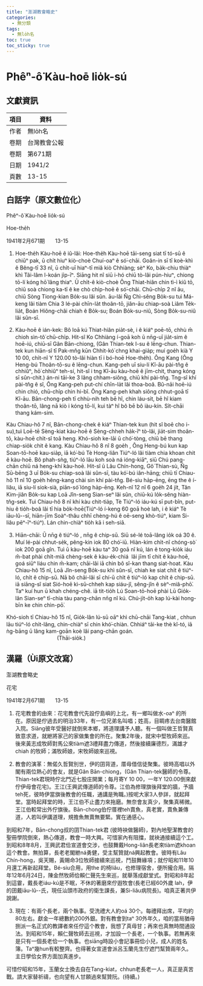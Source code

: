 ```yaml
---
title: "澎湖教會略史"
categories:
  - 無分類
tags:
  - 無lo̍h名
toc: true
toc_sticky: true
---
```


# Phêⁿ-ô͘ Kàu-hoē lio̍k-sú

## 文獻資訊

| 項目 | 資料 |
|---|---|
| 作者 | 無lo̍h名 |
| 卷期 | 台灣教會公報 |
| 卷期 | 第671期 |
| 日期 | 1941/2 |
| 頁數 | 13-15 |

## 白話字（原文數位化）

Phêⁿ-ô͘ Kàu-hoē lio̍k-sú

Hoe-the̍h

1941年2月671期       13-15

1. Hoe-the̍h Kàu-hoē ê iû-lâi: Hoe-the̍h Kàu-hoē tāi-seng siat tī tó-sū ê chiūⁿ pak, ū chi̍t hiuⁿ kiò-choè Chuí-oaⁿ ê só͘-chāi. Goân-in sī tī koè-khì ê Bêng-tī 33 nî, ū chi̍t-uī hiaⁿ-tī miâ kiò Chhiàng; sèⁿ Ko, ba̍k-chiu thiàⁿ khì Tâi-lâm I-koán ji̍p-īⁿ. Siāng hit nî siū i-hó chiū tò-lâi pún-hiuⁿ, chiong tō-lí kóng hō͘ lâng thiaⁿ. Ū chi̍t-ê kiò-choè Ông Thiat-hiân chin tì-ì kiû tō, chiū soà chiong ka-tī ê ke chò chi̍p-hoē ê só͘-chāi. Chū-chi̍p 2 nî āu, chiū Sòng Tiong-kian Bo̍k-su lâi sûn. āu-lâi N̂g Chì-sêng Bo̍k-su tuì Má-keng lâi tiàm Chia 3 lé-pài chīn-la̍t thoân-tō, jiân-āu chiap-soà Liâm Te̍k-lia̍t, Boán Hiông-châi chiah ê Bo̍k-su; Boán Bo̍k-su-niû, Sòng Bo̍k-su-niû lâi sûn-sī.

2. Kàu-hoē ê ián-kek: Bô loā kú Thiat-hiân pia̍t-sè, i ê kiáⁿ poē-tō, chhù m̄ chioh sìn-tô͘ chū-chi̍p. Hit-sî Ko Chhiàng í-goā koh ū nn̄g-uī jia̍t-sim ê hoē-iú, chiū-sī Gân Bān-chiong, (Gân Thian-tek I-su ê lēng-chun. Thian-tek kun hiān-sî tī Pak-mn̂g kūn Chhit-kó͘ chng khai-gia̍p; muí goe̍h kià Y 10 00, chi̍t-nî Y 120.00 tò-lâi hiàn tī i bó-hoē Hoe-the̍h). Ông Kang (Ông Heng-bú Thoân-tō-su ê lēng-chun. Kang-peh uī siu-lí Kî-āu pài-tn̂g ê chhiûⁿ, hō͘ chhiûⁿ teh-sí, hit-sî i tng Kî-āu kàu-hoē ê jīm-chit, thang kóng sī sûn-chit.) án-ni tāi-ke 3 lâng chham-siông, chiū khí pài-tn̂g. Tng-sî khí pài-tn̂g ê sî, Ông Kang-peh put-chí chīn-la̍t lâi thoa-boâ. Bû-nāi hoē-iú chin chió, chū-chi̍p chin hi-bî. Ông Kang-peh khah siông chhut-goā tī Kî-āu. Bān-chong-peh tī chhù-nih teh bē hî, chin láu-si̍t, bē hî kiam thoân-tō, lâng nā kiò i kóng tō-lí, kui tàⁿ hî bô bē bô iàu-kín. Si̍t-chāi thang kám-sim.

Kàu Chiau-hô 7 nî, Bān-chong-chek ê kiáⁿ Thian-tek kun (hit sî boē cho i-su),tuì Loē-tē Sèng-kiat kàu-hoē ê Sèng-chheh ha̍k-īⁿ tò-lâi, jia̍t-sim thoân-tō, kàu-hoē chi̍t-sî toā heng. Khó-sioh ke-lāi ū chó͘-tòng, chiū bē thang chiap-sio̍k chit ê kang. Kàu Chiau-hô 8 nî 8 goe̍h , Ông Heng-bú kun kap Soan-tō-hoē kau-sia̍p, iā kó͘-bú Tè Hong-liân Tiúⁿ-ló lâi tiàm chia khoan chit ê kàu-hoē. Bô phah-sǹg, tiúⁿ-ló lāu koh soà ná ióng-kiāⁿ, siū Chú pang-chān chiū ná heng-khí kàu-hoē. Hit-sî ū Lâu Chín-hong, Gô͘ Thian-sù, N̂g Sū-bēng 3 uī Bo̍k-su chiap-soà lâi sûn-sī, tàu kó͘-bú iân-hāng; chiū tī Chiau-hô 11 nî 10 goe̍h hêng-kang chài sin khí pài-tn̂g. Bé-siu ha̍p-ēng, ēng the ê í-liâu, iā siu-lí siok-sià, piān-só͘ lóng ha̍p-ēng. Keh-nî 12 nî 6 goe̍h 24 ji̍t, Tân Kim-jiân Bo̍k-su kap Loā Jîn-seng Sian-seⁿ lâi sûn, chiū-kú lo̍k-sêng hiàn-tn̂g-sek. Tuì Chiau-hô 8 nî khí kàu chit-tia̍p, Tè Tiúⁿ-ló iáu-kú sī put-bîn, put-hiu ê tio̍h-boâ lâi tī hia bo̍k-hoē(Tiúⁿ-ló í-keng 60 goā hoè lah, i ê kiáⁿ Tè iāu-lû--sī, hiān-jīm Soàⁿ-thâu chhī chèng-hú ê oē-seng khò-tiúⁿ, kiam Si-liâu pēⁿ-īⁿ-tiúⁿ). Lán chin-chiàⁿ tio̍h kā i seh-siā.

3. Hiān-chāi: Ū nn̄g ê tiúⁿ-ló , nn̄g ê chip-sū. Siū sé-lé toā-lâng io̍k oá 30 ê. Muí lé-pài chhut-se̍k, pêng-kin iok 80 chó͘-iū. Hiàn-kim chi̍t-nî chóng-sò͘ iok 200 goā gîn. Tuì ū kàu-hoē kàu taⁿ 30 goā nî kú, lán ê tong-kio̍k iáu m̄-bat phài chi̍t-miâ chèng-sek ê kàu-e̍k-chiá  lâi jīm tī chit ê kàu-hoē, goá siūⁿ liáu chin m̄-kam; chāi-lâi iā chin bô sî-kan thang siat-hoat. Kàu Chiau-hô 15 nî, Loā Jîn-seng Bo̍k-su khì sûn-sī, chiah ke siat chi̍t ê tiúⁿ-ló, chi̍t ê chip-sū. Nā bô chāi-lâi sī chí-ū chi̍t ê tiúⁿ-ló kap chi̍t ê chip-sū. iā siāng-sî siat Sió-hoē kì-sū-chheh kap siáu-jî, sêng-jîn ê sèⁿ-miâ-phō͘. Taⁿ kuí hun ū khah chéng-chê. iā tit-tio̍h Lú Soan-tō-hoē phài Lū Gio̍k-lân Sian-seⁿ tī-chia tàu pang-chān nn̄g nî kú. Chú-ji̍t-o̍h kap lú-kài hong-bīn ke chin chìn-pō͘.

Khó-sioh tī Chiau-hô 15 nî, Gio̍k-lân lú-sū oāⁿ khì chū-chāi Tang-kiat , chhun lāu tiúⁿ-ló chi̍t-lâng, chin-chiàⁿ sī chin khó͘-chiàn. Chhiáⁿ tāi-ke thè kî-tó, iā ǹg-bāng ū lâng kam-goān koè lâi pang-chān goán.                                     (Thāi-sio̍k.)

## 漢羅（Ùi原文改寫）

澎湖教會略史

花宅

1941年2月671期       13-15

1. 花宅教會的由來：花宅教會代先設佇島嶼的上北，有一鄉叫做水-oaⁿ 的所在。原因是佇過去的明治33年，有一位兄弟名叫唱；姓高，目睭疼去台南醫館入院。Siāng彼年受醫好就倒來本鄉，將道理講予人聽。有一個叫做王哲賢真致意求道，就紲將家己的家做集會的所在。聚集2年後，就宋中堅牧師來巡。後來黃志成牧師對馬公來tiàm遮3禮拜盡力傳道，然後接續廉德烈，滿雄才chiah 的牧師；滿牧師娘，宋牧師娘來巡視。

2. 教會的演革：無偌久哲賢別世，伊的囝背道，厝毋借信徒聚集。彼時高唱以外閣有兩位熱心的會友，就是Gân Bān-chiong，(Gân Thian-tek醫師的令尊。Thian-tek君現時佇北門近七股庄開業；每月寄Y 10 00，一年Y 120.00倒來獻佇伊母會花宅)。王江(王興武傳道師的令尊。江伯為修理旗後拜堂的牆，予牆teh死，彼時伊當旗後教會的任職，通講是殉職。)按呢大家3人參詳，就起拜堂。當時起拜堂的時，王江伯不止盡力來拖磨。無奈會友真少，聚集真稀微。王江伯較常出外佇旗後。Bān-chong伯佇厝裡teh賣魚，真老實，賣魚兼傳道，人若叫伊講道理，規擔魚無賣無要緊。實在通感心。

到昭和7年，Bān-chong叔的囝Thian-tek君 (彼時袂做醫師)，對內地聖潔教會的聖冊學院倒來，熱心傳道，教會一時大興。可惜家內有阻擋，就袂通接續這个工。到昭和8年8月，王興武君佮宣道會交涉，也鼓舞戴Hong-liân長老來tiàm遮khoan這个教會。無拍算，長老老閣紲ná勇健，受主幫贊就ná興起教會。彼時有Lâu Chín-hong，吳天賜，黃賜命3位牧師接續來巡視，鬥鼓舞緣項；就佇昭和11年10月還工再新起拜堂。Bé-siu合用，用the 的椅liâu，也修理宿舍，便所攏合用。隔年12年6月24日，陳金然牧師佮賴仁聲先生來巡，就舉落成獻堂式。對昭和8年起到這霎，戴長老iáu-kú是不眠，不休的著磨來佇遐牧會(長老已經60外歲 lah，伊的囝戴iāu-lû--氏，現任汕頭市政府的衛生課長，兼Si-liâu病院長)。咱真正著共伊說謝。

3. 現在：有兩个長老，兩个執事。受洗禮大人約oá 30个。每禮拜出席，平均約80左右。獻金一年總數約200外銀。對有教會到taⁿ 30外年久，咱的當局猶毋捌派一名正式的教譯者來任佇這个教會，我想了真毋甘；再來也真無時間通設法。到昭和15年，賴仁聲牧師去巡視，才加設一个長老，一个執事。若無再來是只有一個長老佮一个執事。也siāng時設小會記事冊佮小兒，成人的姓名簿。Taⁿ幾hun有較整齊。也得著女宣道會派呂玉蘭先生佇遮鬥幫贊兩年久。主日學佮女界方面加真進步。

可惜佇昭和15年，玉蘭女士換去自在Tang-kiat，chhun老長老一人，真正是真苦戰。請大家替祈禱，也向望有人甘願過來幫贊阮。(待續。)
